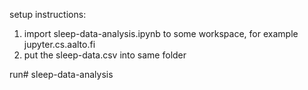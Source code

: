setup instructions:

1. import sleep-data-analysis.ipynb to some workspace, for example jupyter.cs.aalto.fi
2. put the sleep-data.csv into same folder

run# sleep-data-analysis

